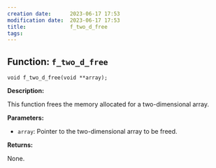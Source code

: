 ```yaml
---
creation date:		2023-06-17 17:53
modification date:	2023-06-17 17:53
title: 				f_two_d_free
tags:
---
```

## Function: `f_two_d_free`


`void f_two_d_free(void **array);`

**Description:**

This function frees the memory allocated for a two-dimensional array.

**Parameters:**

- `array`: Pointer to the two-dimensional array to be freed.

**Returns:**

None.